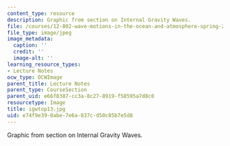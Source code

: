 ```yaml
---
content_type: resource
description: Graphic from section on Internal Gravity Waves.
file: /courses/12-802-wave-motions-in-the-ocean-and-atmosphere-spring-2004/e74f9e390abe7e6a837cd50c85b7e5d8_igwtop13.jpg
file_type: image/jpeg
image_metadata:
  caption: ''
  credit: ''
  image-alt: ''
learning_resource_types:
- Lecture Notes
ocw_type: OCWImage
parent_title: Lecture Notes
parent_type: CourseSection
parent_uid: e66f8387-cc3a-8c27-8919-f58595a7d8c0
resourcetype: Image
title: igwtop13.jpg
uid: e74f9e39-0abe-7e6a-837c-d50c85b7e5d8
---
```

Graphic from section on Internal Gravity Waves.